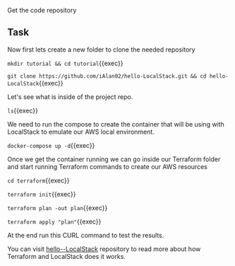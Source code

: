 Get the code repository

## Task

Now first lets create a new folder to clone the needed repository

`mkdir tutorial && cd tutorial`{{exec}}

`git clone https://github.com/iAlan02/hello-LocalStack.git && cd hello-LocalStack`{{exec}}

Let's see what is inside of the project repo.

`ls`{{exec}}

We need to run the compose to create the container that will be using with LocalStack to emulate our AWS local environment.

`docker-compose up -d`{{exec}}

Once we get the container running we can go inside our Terraform folder and start running Terraform commands to create our AWS resources

`cd terraform`{{exec}}

`terraform init`{{exec}}

`terraform plan -out plan`{{exec}}

`terraform apply "plan"`{{exec}}

At the end run this CURL command to test the results.

You can visit [hello--LocalStack](https://github.com/iAlan02/hello-LocalStack) repository to read more about how Terraform and LocalStack does it works.